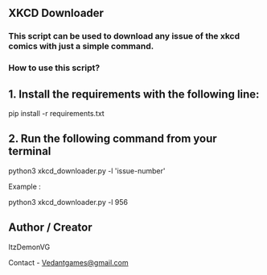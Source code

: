 ## XKCD Downloader

### This script can be used to download any issue of the xkcd comics with just a simple command.

### How to use this script?

## 1. Install the requirements with the following line:

pip install -r requirements.txt

## 2. Run the following command from your terminal

python3 xkcd_downloader.py -l 'issue-number'

Example :

python3 xkcd_downloader.py -l 956

## Author / Creator
 ItzDemonVG
 
Contact - Vedantgames@gmail.com
